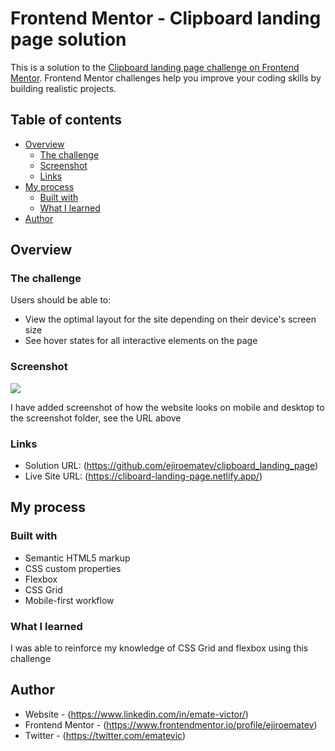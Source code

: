 # Frontend Mentor - Clipboard landing page solution

This is a solution to the [Clipboard landing page challenge on Frontend Mentor](https://www.frontendmentor.io/challenges/clipboard-landing-page-5cc9bccd6c4c91111378ecb9). Frontend Mentor challenges help you improve your coding skills by building realistic projects.

## Table of contents

- [Overview](#overview)
  - [The challenge](#the-challenge)
  - [Screenshot](#screenshot)
  - [Links](#links)
- [My process](#my-process)
  - [Built with](#built-with)
  - [What I learned](#what-i-learned)
- [Author](#author)

## Overview

### The challenge

Users should be able to:

- View the optimal layout for the site depending on their device's screen size
- See hover states for all interactive elements on the page

### Screenshot

![](./screenshot)

I have added screenshot of how the website looks on mobile and desktop to the screenshot folder, see the URL above

### Links

- Solution URL: (https://github.com/ejiroematev/clipboard_landing_page)
- Live Site URL: (https://cliboard-landing-page.netlify.app/)

## My process

### Built with

- Semantic HTML5 markup
- CSS custom properties
- Flexbox
- CSS Grid
- Mobile-first workflow

### What I learned

I was able to reinforce my knowledge of CSS Grid and flexbox using this challenge

## Author

- Website - (https://www.linkedin.com/in/emate-victor/)
- Frontend Mentor - (https://www.frontendmentor.io/profile/ejiroematev)
- Twitter - (https://twitter.com/ematevic)
